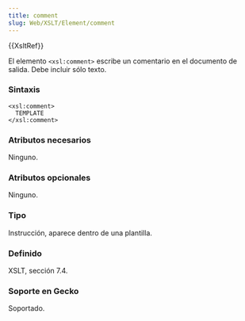 ```yaml
---
title: comment
slug: Web/XSLT/Element/comment
---
```


{{XsltRef}}

El elemento `<xsl:comment>` escribe un comentario en el documento de salida. Debe incluir sólo texto.

### Sintaxis

```
<xsl:comment>
  TEMPLATE
</xsl:comment>
```

### Atributos necesarios

Ninguno.

### Atributos opcionales

Ninguno.

### Tipo

Instrucción, aparece dentro de una plantilla.

### Definido

XSLT, sección 7.4.

### Soporte en Gecko

Soportado.
